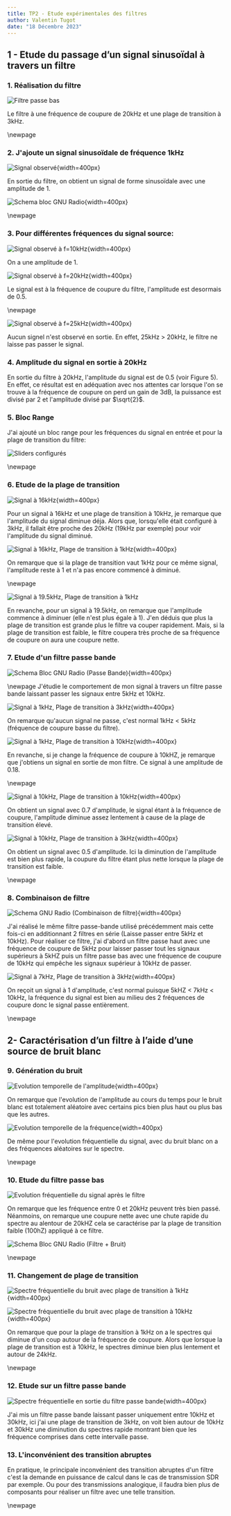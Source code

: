 ```yaml
---
title: TP2 - Etude expérimentales des filtres
author: Valentin Tugot
date: "18 Décembre 2023"
---
```


## 1 - Etude du passage d’un signal sinusoïdal à travers un filtre

### 1. Réalisation du filtre

![Filtre passe bas](image.png)

Le filtre à une fréquence de coupure de 20kHz et une plage de transition à 3kHz.

\newpage

### 2. J'ajoute un signal sinusoïdale de fréquence 1kHz

![Signal observé](image-1.png){width=400px}

En sortie du filtre, on obtient un signal de forme sinusoïdale avec une amplitude de 1.

![Schema bloc GNU Radio](image-4.png){width=400px}

\newpage

### 3. Pour différentes fréquences du signal source:

![Signal observé à $f=10kHz$](image-2.png){width=400px}

On a une amplitude de 1.

![Signal observé à $f=20kHz$](image-3.png){width=400px}

Le signal est à la fréquence de coupure du filtre, l'amplitude est desormais de 0.5.

\newpage

![Signal observé à $f=25kHz$](image-5.png){width=400px}

Aucun signel n'est observé en sortie. En effet, 25kHz > 20kHz, le filtre ne laisse pas passer le signal.

### 4. Amplitude du signal en sortie à 20kHz

En sortie du filtre à 20kHz, l'amplitude du signal est de 0.5 (voir Figure 5). En effet, ce résultat est en adéquation avec nos attentes car lorsque l'on se trouve à la fréquence de coupure on perd un gain de 3dB, la puissance est divisé par 2 et l'amplitude divisé par $\sqrt{2}$.

### 5. Bloc Range

J'ai ajouté un bloc range pour les fréquences du signal en entrée et pour la plage de transition du filtre:

![Sliders configurés](image-6.png)

\newpage

### 6. Etude de la plage de transition

![Signal à 16kHz](image-7.png){width=400px}

Pour un signal à 16kHz et une plage de transition à 10kHz, je remarque que l'amplitude du signal diminue déja. Alors que, lorsqu'elle était configuré à 3kHz, il fallait être proche des 20kHz (19kHz par exemple) pour voir l'amplitude du signal diminué.

![Signal à 16kHz, Plage de transition à 1kHz](image-8.png){width=400px}

On remarque que si la plage de transition vaut 1kHz pour ce même signal, l'amplitude reste à 1 et n'a pas encore commencé à diminué.

\newpage

![Signal à 19.5kHz, Plage de transition à 1kHz](image-9.png)

En revanche, pour un signal à 19.5kHz, on remarque que l'amplitude commence à diminuer (elle n'est plus égale à 1). J'en déduis que plus la plage de transition est grande plus le filtre va couper rapidement. Mais, si la plage de transition est faible, le filtre coupera très proche de sa fréquence de coupure on aura une coupure nette.

### 7. Etude d'un filtre passe bande

![Schema Bloc GNU Radio (Passe Bande)](image-10.png){width=400px}

\newpage
J'étudie le comportement de mon signal à travers un filtre passe bande laissant passer les signaux entre 5kHz et 10kHz.

![Signal à 1kHz, Plage de transition à 3kHz](image-11.png){width=400px}

On remarque qu'aucun signal ne passe, c'est normal 1kHz < 5kHz (fréquence de coupure basse du filtre).

![Signal à 1kHz, Plage de transition à 10kHz](image-12.png){width=400px}

En revanche, si je change la fréquence de coupure à 10kHZ, je remarque que j'obtiens un signal en sortie de mon filtre. Ce signal à une amplitude de 0.18.

\newpage

![Signal à 10kHz, Plage de transition à 10kHz](image-13.png){width=400px}

On obtient un signal avec 0.7 d'amplitude, le signal étant à la fréquence de coupure, l'amplitude diminue assez lentement à cause de la plage de transition élevé.

![Signal à 10kHz, Plage de transition à 3kHz](image-14.png){width=400px}

On obtient un signal avec 0.5 d'amplitude. Ici la diminution de l'amplitude est bien plus rapide, la coupure du filtre étant plus nette lorsque la plage de transition est faible.

\newpage

### 8. Combinaison de filtre

![Schema GNU Radio (Combinaison de filtre)](image-15.png){width=400px}

J'ai réalisé le même filtre passe-bande utilisé précédemment mais cette fois-ci en additionnant 2 filtres en série (Laisse passer entre 5kHz et 10kHz). Pour réaliser ce filtre, j'ai d'abord un filtre passe haut avec une fréquence de coupure de 5kHz pour laisser passer tout les signaux supérieurs à 5kHZ puis un filtre passe bas avec une fréquence de coupure de 10kHz qui empêche les signaux supérieur à 10kHz de passer.

![Signal à 7kHz, Plage de transition à 3kHz](image-16.png){width=400px}

On reçoit un signal à 1 d'amplitude, c'est normal puisque 5kHZ < 7kHz < 10kHz, la fréquence du signal est bien au milieu des 2 fréquences de coupure donc le signal passe entièrement.

\newpage

## 2- Caractérisation d’un filtre à l’aide d’une source de bruit blanc

### 9. Génération du bruit

![Evolution temporelle de l'amplitude](image-17.png){width=400px}

On remarque que l'evolution de l'amplitude au cours du temps pour le bruit blanc est totalement aléatoire avec certains pics bien plus haut ou plus bas que les autres.

![Evolution temporelle de la fréquence](image-18.png){width=400px}

De même pour l'evolution fréquentielle du signal, avec du bruit blanc on a des fréquences aléatoires sur le spectre.

\newpage

### 10. Etude du filtre passe bas

![Evolution fréquentielle du signal après le filtre](image-19.png)

On remarque que les fréquence entre 0 et 20kHz peuvent très bien passé. Néanmoins, on remarque une coupure nette avec une chute rapide du spectre au alentour de 20kHZ cela se caractérise par la plage de transition faible (100hZ) appliqué à ce filtre.

![Schema Bloc GNU Radio (Filtre + Bruit)](image-20.png)

\newpage

### 11. Changement de plage de transition

![Spectre fréquentielle du bruit avec plage de transition à 1kHz](image-21.png){width=400px}

![Spectre fréquentielle du bruit avec plage de transition à 10kHz](image-22.png){width=400px}

On remarque que pour la plage de transition à 1kHz on a le spectres qui diminue d'un coup autour de la fréquence de coupure. Alors que lorsque la plage de transition est à 10kHz, le spectres diminue bien plus lentement et autour de 24kHz.

\newpage

### 12. Etude sur un filtre passe bande

![Spectre fréquentielle en sortie du filtre passe bande](image-23.png){width=400px}

J'ai mis un filtre passe bande laissant passer uniquement entre 10kHz et 30kHz, ici j'ai une plage de transition de 3kHz, on voit bien autour de 10kHz et 30kHz une diminution du spectres rapide montrant bien que les fréquence comprises dans cette intervalle passe.

### 13. L'inconvénient des transition abruptes

En pratique, le principale inconvénient des transition abruptes d'un filtre c'est la demande en puissance de calcul dans le cas de transmission SDR par exemple. Ou pour des transmissions analogique, il faudra bien plus de composants pour réaliser un filtre avec une telle transition.

\newpage